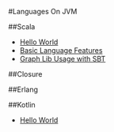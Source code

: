 #Languages On JVM

##Scala
- [Hello World](Scala/HelloWorld)
- [Basic Language Features](Scala/Basics)
- [Graph Lib Usage with SBT](Scala/SBTProject)

##Closure

##Erlang

##Kotlin
- [Hello World](Kotlin/HelloWorld)
